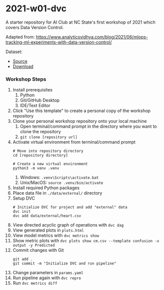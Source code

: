 # 2021-w01-dvc
A starter repository for AI Club at NC State's first workshop of 2021 which covers Data Version Control.

Adapted from:
https://www.analyticsvidhya.com/blog/2021/06/mlops-tracking-ml-experiments-with-data-version-control/

Dataset:
- [Source](https://www.kaggle.com/rashikrahmanpritom/heart-attack-analysis-prediction-dataset)
- [Download](https://drive.google.com/file/d/1eM8eCMP1JszNX24Kewx7xG8pAjEj4fV7/view?usp=sharing)

### Workshop Steps
1. Install prerequisites
   1. Python
   2. Git/GitHub Desktop
   3. IDE/Text Editor
2. Click "Use this template" to create a personal copy of the workshop repository
3. Clone your personal workshop repository onto your local machine
   1. Open terminal/command prompt in the directory where you want to clone the repository
   2. `git clone [repository url]`
4. Activate virtual environment from terminal/command prompt
   ```
   # Move into repository directory
   cd [repository directory]
   
   # Create a new virtual environment
   python3 -m venv .venv
   ```
   1. Windows: `.venv\Scripts\activate.bat`
   2. Unix/MacOS: `source .venv/bin/activate`
5. Install required Python packages
6. Place data file in `./data/external/` directory
7. Setup DVC
   ```
   # Initialize DVC for project and add "external" data
   dvc init
   dvc add data/external/heart.csv
   ```
8. View directed acyclic graph of operations with `dvc dag`
9. View generated plots in `plots.html`
10. View model metrics with `dvc metrics show`
11. Show metric plots with `dvc plots show cm.csv --template confusion -x output -y Predicted`
12. Commit changes with Git
    ```
    git add .
    git commit -m "Initialize DVC and run pipeline"
    ```
13. Change parameters in `params.yaml`
15. Run pipeline again with `dvc repro`
16. Run `dvc metrics diff`
